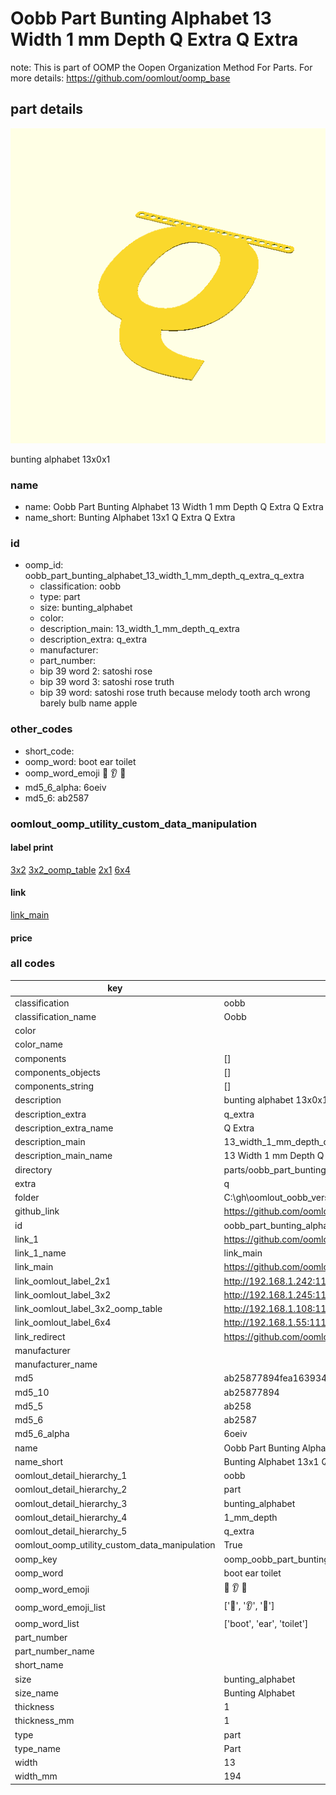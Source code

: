 # Oobb Part Bunting Alphabet 13 Width 1 mm Depth Q Extra Q Extra  

note: This is part of OOMP the Oopen Organization Method For Parts. For more details: https://github.com/oomlout/oomp_base

##  part details
  

[![](3dpr.png)](3dpr.png)

bunting alphabet 13x0x1



### name
* name: Oobb Part Bunting Alphabet 13 Width 1 mm Depth Q Extra Q Extra
* name_short: Bunting Alphabet 13x1 Q Extra Q Extra
### id
* oomp_id: oobb_part_bunting_alphabet_13_width_1_mm_depth_q_extra_q_extra
  * classification: oobb
  * type: part
  * size: bunting_alphabet
  * color: 
  * description_main: 13_width_1_mm_depth_q_extra
  * description_extra: q_extra
  * manufacturer: 
  * part_number: 
  * bip 39 word 2: satoshi rose
  * bip 39 word 3: satoshi rose truth
  * bip 39 word: satoshi rose truth because melody tooth arch wrong barely bulb name apple

### other_codes
* short_code: 
* oomp_word: boot ear toilet
* oomp_word_emoji :boot: :ear: :toilet:
* md5_6_alpha: 6oeiv
* md5_6: ab2587






### oomlout_oomp_utility_custom_data_manipulation
#### label print
[3x2](http://192.168.1.245:1112/?label=oomp%206oeiv)
[3x2_oomp_table](http://192.168.1.108:1112/?label=oomp%206oeiv)
[2x1](http://192.168.1.242:1112/?label=oomp%206oeiv)
[6x4](http://192.168.1.55:1112/?label=oomp%206oeiv)    

#### link

[link_main](https://github.com/oomlout/oomlout_oobb_version_4_generated_parts/tree/main/navigation_oomp/oobb/part/bunting_alphabet/13_width_1_mm_depth_q_extra/q_extra/part)                              

#### price







### all codes 
| key | value |  
| --- | --- |  
| classification | oobb |  
| classification_name | Oobb |  
| color |  |  
| color_name |  |  
| components | [] |  
| components_objects | [] |  
| components_string | [] |  
| description | bunting alphabet 13x0x1 |  
| description_extra | q_extra |  
| description_extra_name | Q Extra |  
| description_main | 13_width_1_mm_depth_q_extra |  
| description_main_name | 13 Width 1 mm Depth Q Extra |  
| directory | parts/oobb_part_bunting_alphabet_13_width_1_mm_depth_q_extra_q_extra |  
| extra | q |  
| folder | C:\gh\oomlout_oobb_version_4_generated_parts\parts\oobb_part_bunting_alphabet_13_width_1_mm_depth_q_extra_q_extra |  
| github_link | https://github.com/oomlout/oomlout_oomp_part_src/tree/main/parts/oobb_part_bunting_alphabet_13_width_1_mm_depth_q_extra_q_extra |  
| id | oobb_part_bunting_alphabet_13_width_1_mm_depth_q_extra_q_extra |  
| link_1 | https://github.com/oomlout/oomlout_oobb_version_4_generated_parts/tree/main/navigation_oomp/oobb/part/bunting_alphabet/13_width_1_mm_depth_q_extra/q_extra/part |  
| link_1_name | link_main |  
| link_main | https://github.com/oomlout/oomlout_oobb_version_4_generated_parts/tree/main/navigation_oomp/oobb/part/bunting_alphabet/13_width_1_mm_depth_q_extra/q_extra/part |  
| link_oomlout_label_2x1 | http://192.168.1.242:1112/?label=oomp%206oeiv |  
| link_oomlout_label_3x2 | http://192.168.1.245:1112/?label=oomp%206oeiv |  
| link_oomlout_label_3x2_oomp_table | http://192.168.1.108:1112/?label=oomp%206oeiv |  
| link_oomlout_label_6x4 | http://192.168.1.55:1112/?label=oomp%206oeiv |  
| link_redirect | https://github.com/oomlout/oomlout_oobb_version_4_generated_parts/tree/main/parts/oobb_bunting_alphabet_13_01_ex_q |  
| manufacturer |  |  
| manufacturer_name |  |  
| md5 | ab25877894fea1639345413dd3af05fb |  
| md5_10 | ab25877894 |  
| md5_5 | ab258 |  
| md5_6 | ab2587 |  
| md5_6_alpha | 6oeiv |  
| name | Oobb Part Bunting Alphabet 13 Width 1 mm Depth Q Extra Q Extra |  
| name_short | Bunting Alphabet 13x1 Q Extra Q Extra |  
| oomlout_detail_hierarchy_1 | oobb |  
| oomlout_detail_hierarchy_2 | part |  
| oomlout_detail_hierarchy_3 | bunting_alphabet |  
| oomlout_detail_hierarchy_4 | 1_mm_depth |  
| oomlout_detail_hierarchy_5 | q_extra |  
| oomlout_oomp_utility_custom_data_manipulation | True |  
| oomp_key | oomp_oobb_part_bunting_alphabet_13_width_1_mm_depth_q_extra_q_extra |  
| oomp_word | boot ear toilet |  
| oomp_word_emoji | :boot: :ear: :toilet: |  
| oomp_word_emoji_list | [':boot:', ':ear:', ':toilet:'] |  
| oomp_word_list | ['boot', 'ear', 'toilet'] |  
| part_number |  |  
| part_number_name |  |  
| short_name |  |  
| size | bunting_alphabet |  
| size_name | Bunting Alphabet |  
| thickness | 1 |  
| thickness_mm | 1 |  
| type | part |  
| type_name | Part |  
| width | 13 |  
| width_mm | 194 |  
